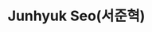 ---
layout: page
title: Junhyuk Seo(서준혁)
description: Integrated PhD program
img: /assets/img/서준혁.jpg
importance: 2025
category: current
---